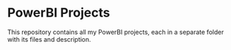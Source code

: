 # PowerBI Projects

This repository contains all my PowerBI projects, each in a separate folder with its files and description.
